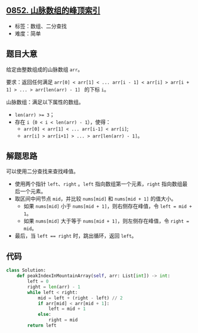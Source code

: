 ## [0852. 山脉数组的峰顶索引](https://leetcode-cn.com/problems/peak-index-in-a-mountain-array/)

- 标签：数组、二分查找
- 难度：简单

## 题目大意

给定由整数组成的山脉数组 `arr`。

要求：返回任何满足 `arr[0] < arr[1] < ... arr[i - 1] < arr[i] > arr[i + 1] > ... > arr[len(arr) - 1] ` 的下标 `i`。

山脉数组：满足以下属性的数组。

- `len(arr) >= 3`；
- 存在 `i`（`0 < i < len(arr) - 1`），使得：
  - `arr[0] < arr[1] < ... arr[i-1] < arr[i]`;
  - `arr[i] > arr[i+1] > ... > arr[len(arr) - 1]`。

## 解题思路

可以使用二分查找来查找峰值。

- 使用两个指针 `left`、`right` 。`left` 指向数组第一个元素，`right` 指向数组最后一个元素。
- 取区间中间节点 `mid`，并比较 `nums[mid]` 和 `nums[mid + 1]` 的值大小。
  - 如果 `nums[mid]` 小于 `nums[mid + 1]`，则右侧存在峰值，令 `left = mid + 1`。
  - 如果 `nums[mid]` 大于等于 `nums[mid + 1]`，则左侧存在峰值，令 `right = mid`。
- 最后，当 `left == right` 时，跳出循环，返回 `left`。

## 代码

```Python
class Solution:
    def peakIndexInMountainArray(self, arr: List[int]) -> int:
        left = 0
        right = len(arr) - 1
        while left < right:
            mid = left + (right - left) // 2
            if arr[mid] < arr[mid + 1]:
                left = mid + 1
            else:
                right = mid
        return left
```

